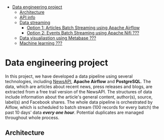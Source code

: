 * [Data engineering project](#data-engineering-project)
    * [Architecture](#architecture)
    * [API info](#api-intro)
    * [Data streaming](#setup)
        * [Option 1: Articles Batch Streaming using Apache Airflow](#airflow-streaming)
        * [Option 2: Events Batch Streaming using Apache Nifi ???](#nifi-streaming)
    * [Data visualiastion using Metabase ???](#metabase)
    * [Machine learning ???](#ml)

<!-- small space -->

# Data engineering project
In this project, we have developed a data pipeline using several technologies, including [NewsAPI](https://newsapi.ai/), **Apache Airflow** and **PostgreSQL**. The data, which are articles about recent news, press releases and blogs, are extracted from a free trail version of the NewsAPI. The structures of data include information about the article's general content, author(s), source, label(s) and Facebook shares. The whole data pipeline is orchestrated by Aiflow, which is scheduled to batch stream (100 records for every batch) the past 10 days' data ***every one hour***. Potential duplicates are managed throughout whole process.

<!-- small space -->

## Architecture